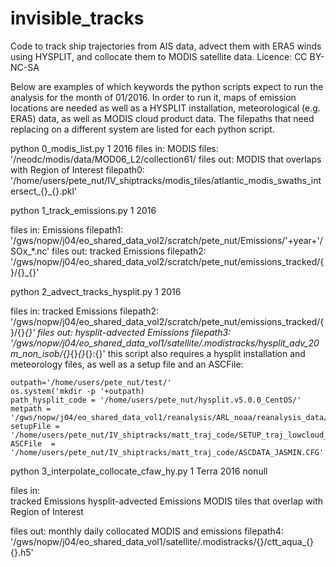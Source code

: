 # invisible_tracks
Code to track ship trajectories from AIS data, advect them with ERA5 winds using HYSPLIT, and collocate them to MODIS satellite data.
Licence: CC BY-NC-SA

Below are examples of which keywords the python scripts expect to run the analysis for the month of 01/2016. 
In order to run it, maps of emission locations are needed as well as a HYSPLIT installation, meteorological (e.g. ERA5) data, as well as MODIS cloud product data. The filepaths that need replacing on a different system are listed for each python script.  

python 0_modis_list.py 1 2016
files in: MODIS files: '/neodc/modis/data/MOD06_L2/collection61/
files out: MODIS that overlaps with Region of Interest
filepath0: '/home/users/pete_nut/IV_shiptracks/modis_tiles/atlantic_modis_swaths_intersect_{}_{}.pkl'

python 1_track_emissions.py 1 2016

files in: Emissions
filepath1: '/gws/nopw/j04/eo_shared_data_vol2/scratch/pete_nut/Emissions/'+year+'/SOx_*.nc'
files out: tracked Emissions
filepath2: '/gws/nopw/j04/eo_shared_data_vol2/scratch/pete_nut/emissions_tracked/{}/{}_{}'

python 2_advect_tracks_hysplit.py 1 2016

files in: tracked Emissions
filepath2: '/gws/nopw/j04/eo_shared_data_vol2/scratch/pete_nut/emissions_tracked/{}/{}_{}'
files out: hysplit-advected Emissions
filepath3: '/gws/nopw/j04/eo_shared_data_vol1/satellite/.modistracks/hysplit_adv_20m_non_isob/{}_{}_{}_{}:{}'
this script also requires a hysplit installation and meteorology files, as well as a setup file and an ASCFile:

    outpath='/home/users/pete_nut/test/'
    os.system('mkdir -p '+outpath)
    path_hysplit_code = '/home/users/pete_nut/hysplit.v5.0.0_CentOS/'
    metpath = '/gws/nopw/j04/eo_shared_data_vol1/reanalysis/ARL_noaa/reanalysis_data/ERA5/'
    setupFile = '/home/users/pete_nut/IV_shiptracks/matt_traj_code/SETUP_traj_lowcloud_15min.CFG'
    ASCFile  = '/home/users/pete_nut/IV_shiptracks/matt_traj_code/ASCDATA_JASMIN.CFG'

python 3_interpolate_collocate_cfaw_hy.py 1 Terra 2016 nonull

files in:  
tracked Emissions
hysplit-advected Emissions
MODIS tiles that overlap with Region of Interest

files out: monthly daily collocated MODIS and emissions
filepath4: '/gws/nopw/j04/eo_shared_data_vol1/satellite/.modistracks/{}/ctt_aqua_{}{}.h5'





